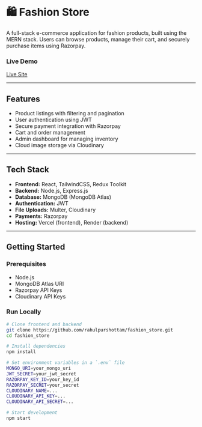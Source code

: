 # 🛍️ Fashion Store

A full-stack e-commerce application for fashion products, built using the MERN stack. Users can browse products, manage their cart, and securely purchase items using Razorpay.

### Live Demo
[Live Site](https://voltex-1.vercel.app/)  

---

## Features

- Product listings with filtering and pagination
- User authentication using JWT
- Secure payment integration with Razorpay
- Cart and order management
- Admin dashboard for managing inventory
- Cloud image storage via Cloudinary

---

## Tech Stack

- **Frontend:** React, TailwindCSS, Redux Toolkit
- **Backend:** Node.js, Express.js
- **Database:** MongoDB (MongoDB Atlas)
- **Authentication:** JWT
- **File Uploads:** Multer, Cloudinary
- **Payments:** Razorpay
- **Hosting:** Vercel (frontend), Render (backend)

---

## Getting Started

### Prerequisites

- Node.js
- MongoDB Atlas URI
- Razorpay API Keys
- Cloudinary API Keys

### Run Locally

```bash
# Clone frontend and backend
git clone https://github.com/rahulpurshottam/fashion_store.git
cd fashion_store

# Install dependencies
npm install

# Set environment variables in a `.env` file
MONGO_URI=your_mongo_uri
JWT_SECRET=your_jwt_secret
RAZORPAY_KEY_ID=your_key_id
RAZORPAY_SECRET=your_secret
CLOUDINARY_NAME=...
CLOUDINARY_API_KEY=...
CLOUDINARY_API_SECRET=...

# Start development
npm start
